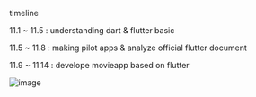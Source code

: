 timeline

11.1 ~ 11.5 : understanding dart & flutter basic

11.5 ~ 11.8 : making pilot apps & analyze official flutter document

11.9 ~ 11.14 : develope movieapp based on flutter

![image](https://user-images.githubusercontent.com/53465675/200479946-405b4642-1fb2-4c48-aced-0765b3e0f495.png)

